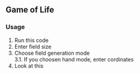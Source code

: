 ## Game of Life

### Usage
1. Run this code
2. Enter field size 
3. Choose field generation mode\
3.1. If you choosen hand mode, enter cordinates
4. Look at this